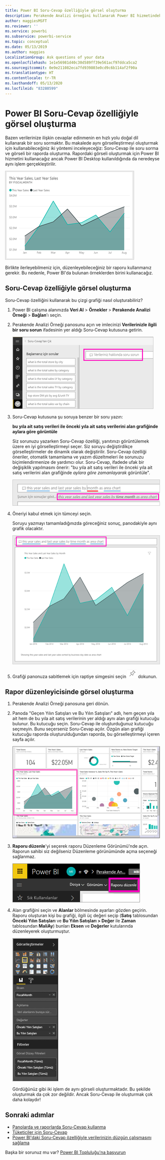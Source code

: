 ```yaml
---
title: Power BI Soru-Cevap özelliğiyle görsel oluşturma
description: Perakende Analizi örneğini kullanarak Power BI hizmetindeki Soru-Cevap özelliği ile görsel oluşturmayı öğrenin
author: maggiesMSFT
ms.reviewer: ''
ms.service: powerbi
ms.subservice: powerbi-service
ms.topic: conceptual
ms.date: 05/13/2019
ms.author: maggies
LocalizationGroup: Ask questions of your data
ms.openlocfilehash: 1e1e56981d40c30d589ff39e561acf97ddca5ca2
ms.sourcegitcommit: 0e9e211082eca7fd939803e0cd9c6b114af2f90a
ms.translationtype: HT
ms.contentlocale: tr-TR
ms.lasthandoff: 05/13/2020
ms.locfileid: "83280599"
---
```

# <a name="create-a-visual-with-power-bi-qa"></a>Power BI Soru-Cevap özelliğiyle görsel oluşturma

Bazen verilerinize ilişkin cevaplar edinmenin en hızlı yolu doğal dil kullanarak bir soru sormaktır.  Bu makalede aynı görselleştirmeyi oluşturmak için kullanabileceğiniz iki yöntemi inceleyeceğiz: Soru-Cevap ile soru sorma ve görseli bir raporda oluşturma. Rapordaki görseli oluşturmak için Power BI hizmetini kullanacağız ancak Power BI Desktop kullanıldığında da neredeyse aynı işlem gerçekleştirilir.

![Power BI doldurulmuş grafik](media/power-bi-visualization-introduction-to-q-and-a/power-bi-qna-create-visual.png)

Birlikte ilerleyebilmeniz için, düzenleyebileceğiniz bir raporu kullanmanız gerekir. Bu nedenle, Power BI'da bulunan örneklerden birini kullanacağız.

## <a name="create-a-visual-with-qa"></a>Soru-Cevap özelliğiyle görsel oluşturma

Soru-Cevap özelliğini kullanarak bu çizgi grafiği nasıl oluşturabiliriz?

1. Power BI çalışma alanınızda **Veri Al** \> **Örnekler** \> **Perakende Analizi Örneği** > **Bağlan**'ı seçin.

1. Perakende Analizi Örneği panosunu açın ve imlecinizi **Verilerinizle ilgili bir soru sorun** ifadesinin yer aldığı Soru-Cevap kutusuna getirin.

    ![İmleci Soru-Cevap kutusuna getirin](media/power-bi-visualization-introduction-to-q-and-a/power-bi-qna-cursor-in-qna-box.png)

2. Soru-Cevap kutusuna şu soruya benzer bir soru yazın:
   
    **bu yıla ait satış verileri ile önceki yıla ait satış verilerini alan grafiğinde aylara göre görüntüle**
   
    Siz sorunuzu yazarken Soru-Cevap özelliği, yanıtınızı görüntülemek üzere en iyi görselleştirmeyi seçer. Siz soruyu değiştirdikçe görselleştirmeler de dinamik olarak değiştirilir. Soru-Cevap özelliği öneriler, otomatik tamamlama ve yazım düzeltmeleri ile sorunuzu biçimlendirmenize de yardımcı olur. Soru-Cevap, ifadede ufak bir değişiklik yapılmasını önerir: "bu yıla ait satış verileri ile önceki yıla ait satış verilerini alan grafiğinde *aylara göre zamanlayarak* görüntüle".  

    ![Soru-Cevap tarafından düzeltilen ifade](media/power-bi-visualization-introduction-to-q-and-a/power-bi-qna-corrected-create-filled-chart.png)

4. Öneriyi kabul etmek için tümceyi seçin. 
   
   Soruyu yazmayı tamamladığınızda göreceğiniz sonuç, panodakiyle aynı grafik olacaktır.
   
   ![Soru-Cevap tarafından doldurulmuş alan grafiği](media/power-bi-visualization-introduction-to-q-and-a/power-bi-qna-create-filled-chart.png)

4. Grafiği panonuza sabitlemek için raptiye simgesini seçin ![raptiye](media/power-bi-visualization-introduction-to-q-and-a/pinnooutline.png) dokunun.

## <a name="create-a-visual-in-the-report-editor"></a>Rapor düzenleyicisinde görsel oluşturma

1. Perakende Analizi Örneği panosuna geri dönün.
   
2. Panoda "Geçen Yılın Satışları ve Bu Yılın Satışları" adlı, hem geçen yıla ait hem de bu yıla ait satış verilerinin yer aldığı aynı alan grafiği kutucuğu bulunur.  Bu kutucuğu seçin. Soru-Cevap ile oluşturduğunuz kutucuğu seçmeyin. Bunu seçerseniz Soru-Cevap açılır. Özgün alan grafiği kutucuğu raporda oluşturulduğundan raporda, bu görselleştirmeyi içeren sayfa açılır.

    ![Perakende Analizi örneği panosu](media/power-bi-visualization-introduction-to-q-and-a/power-bi-dashboard.png)

1. **Raporu düzenle**'yi seçerek raporu Düzenleme Görünümü'nde açın.  Raporun sahibi siz değilseniz Düzenleme görünümünde açma seçeneği sağlanmaz.
   
    ![Raporu düzenle düğmesi](media/power-bi-visualization-introduction-to-q-and-a/power-bi-edit-report.png)
4. Alan grafiğini seçin ve **Alanlar** bölmesinde ayarları gözden geçirin.  Raporu oluşturan kişi bu grafiği, ilgili üç değeri seçip (**Satış** tablosundan **Önceki Yılın Satışları** ve **Bu Yılın Satışları > Değer** ile **Zaman** tablosundan **MaliAy**) bunları **Eksen** ve **Değerler** kutularında düzenleyerek oluşturmuştur.
   
    ![Görselleştirmeler bölmesi](media/power-bi-visualization-introduction-to-q-and-a/gnatutorial_3-new.png)

    Gördüğünüz gibi iki işlem de aynı görseli oluşturmaktadır. Bu şekilde oluşturmak da çok zor değildir. Ancak Soru-Cevap ile oluşturmak çok daha kolaydır!

## <a name="next-steps"></a>Sonraki adımlar

- [Panolarda ve raporlarda Soru-Cevap kullanma](power-bi-tutorial-q-and-a.md)  
- [Tüketiciler için Soru-Cevap](../consumer/end-user-q-and-a.md)
- [Power BI'daki Soru-Cevap özelliğiyle verilerinizin düzgün çalışmasını sağlama](service-prepare-data-for-q-and-a.md)

Başka bir sorunuz mu var? [Power BI Topluluğu'na başvurun](https://community.powerbi.com/)
